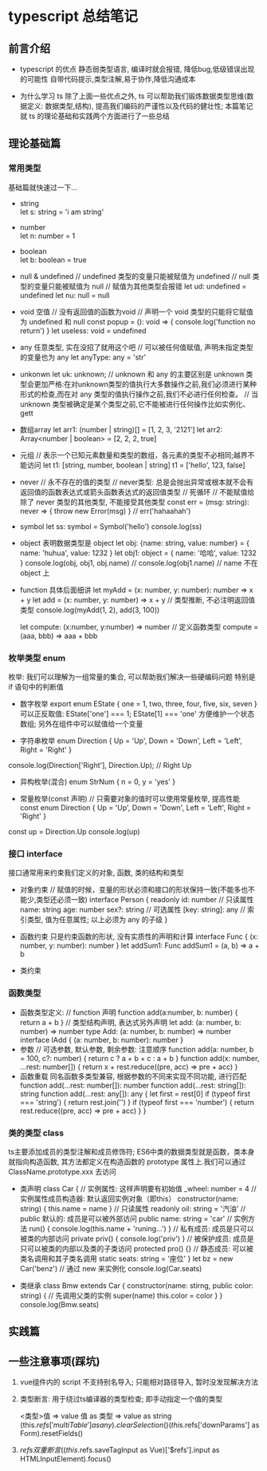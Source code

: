 # typescript 总结笔记

## 前言介绍
- typescript 的优点
  静态弱类型语言, 编译时就会报错, 降低bug,低级错误出现的可能性
  自带代码提示,类型注解,易于协作,降低沟通成本

- 为什么学习 ts
  除了上面一些优点之外, ts 可以帮助我们锻炼数据类型思维(数据定义: 数据类型,结构), 提高我们编码的严谨性以及代码的健壮性;
  本篇笔记就 ts 的理论基础和实践两个方面进行了一些总结

## 理论基础篇

### 常用类型
基础篇就快速过一下...
- string	
  let s: string = 'i am string'
- number	
  let n: number = 1
- boolean	
  let b: boolean = true
- null & undefined
  // undefined 类型的变量只能被赋值为 undefined
  // null 类型的变量只能被赋值为 null
  // 赋值为其他类型会报错
  let ud: undefined = undefined
  let nu: null = null
- void 空值
  // 没有返回值的函数为void
  // 声明一个 void 类型的只能将它赋值为 undefined 和 null
  const popup = (): void => {
    console.log('function no return')
  }
  let useless: void = undefined
- any 任意类型, 实在没招了就用这个吧
  // 可以被任何值赋值, 声明未指定类型的变量也为 any
  let anyType: any = 'str'
- unkonwn
  let uk: unknown;
  // unknown 和 any 的主要区别是 unknown 类型会更加严格:在对unknown类型的值执行大多数操作之前,我们必须进行某种形式的检查,而在对 any 类型的值执行操作之前,我们不必进行任何检查。
  // 当 unknown 类型被确定是某个类型之前,它不能被进行任何操作比如实例化、gett
- 数组array
  let arr1: (number | string)[] = [1, 2, 3, '2121']
  let arr2: Array<number | boolean> = [2, 2, 2, true]
- 元组
  // 表示一个已知元素数量和类型的数组，各元素的类型不必相同;越界不能访问
  let t1: [string, number, boolean | string]
  t1 = ['hello', 123, false]
- never
  // 永不存在的值的类型
  // never类型: 总是会抛出异常或根本就不会有返回值的函数表达式或箭头函数表达式的返回值类型
  // 死循环
  // 不能赋值给除了 never 类型的其他类型, 不能接受其他类型
  const err = (msg: string): never => {
    throw new Error(msg)
  }
  // err('hahaahah')
- symbol
  let ss: symbol = Symbol('hello')
  console.log(ss)

- object 表明数据类型是 object
  let obj: {name: string, value: number} = { name: 'huhua', value: 1232 }
  let obj1: object = { name: '哈哈', value: 1232 }
  console.log(obj, obj1, obj.name)
  // console.log(obj1.name) // name 不在 object 上

- function 具体后面细讲
  let myAdd = (x: number, y: number): number => x + y
  let add = (x: number, y: number) => x + y // 类型推断, 不必注明返回值类型
  console.log(myAdd(1, 2), add(3, 100))

  let compute: (x:number, y:number) => number   // 定义函数类型
  compute = (aaa, bbb) => aaa + bbb

### 枚举类型 enum
枚举: 我们可以理解为一组常量的集合, 可以帮助我们解决一些硬编码问题
特别是 if 语句中的判断值
- 数字枚举
export enum EState {
  one = 1,
  two,
  three,
  four,
  five,
  six,
  seven
}
可以正反取值: EState['one'] === 1; EState[1] === 'one'
方便维护一个状态数组; 另外在组件中可以赋值给一个变量

- 字符串枚举
enum Direction {
  Up = 'Up',
  Down = 'Down',
  Left = 'Left',
  Right = 'Right'
}

console.log(Direction['Right'], Direction.Up); // Right Up

- 异构枚举(混合)
enum StrNum {
  n = 0,
  y = 'yes'
}

- 常量枚举(const 声明)
// 只需要对象的值时可以使用常量枚举, 提高性能
const enum Direction {
  Up = 'Up',
  Down = 'Down',
  Left = 'Left',
  Right = 'Right'
}

const up = Direction.Up
console.log(up)

### 接口 interface
接口通常用来约束我们定义的对象, 函数, 类的结构和类型
- 对象约束
// 赋值的时候，变量的形状必须和接口的形状保持一致(不能多也不能少,类型还必须一致)
interface Person {
  readonly id: number // 只读属性
  name: string
  age: number
  sex?: string // 可选属性
  [key: string]: any //  索引类型, 值为任意属性; 以上必须为 any 的子级
}
  
- 函数约束
只是约束函数的形状, 没有实质性的声明和计算
interface Func {
  (x: number, y: number): number
}
let addSum1: Func
addSum1 = (a, b) => a + b

- 类约束

### 函数类型
- 函数类型定义:
// function 声明
function add(a:number, b: number) {
  return a + b
}
// 类型结构声明, 表达式另外声明
let add: (a: number, b: number) => number
type Add: (a: number, b: number) => number
interface IAdd {
  (a: number, b: number): number
}
- 参数
// 可选参数, 默认参数, 剩余参数: 注意顺序
function add(a: number, b = 100, c?: number) {
  return c ? a + b + c : a + b
}
function add(x: number, ...rest: number[]) {
  return x + rest.reduce((pre, acc) => pre + acc)
}
- 函数重载 
同名函数多类型兼容, 根据参数的不同来实现不同功能, 进行匹配
function add(...rest: number[]): number
function add(...rest: string[]): string
function add(...rest: any[]): any {
  let first = rest[0]
  if (typeof first === 'string') {
    return rest.join('')
  }
  if (typeof first === 'number') {
    return rest.reduce((pre, acc) => pre + acc)
  }
}

### 类的类型 class
ts主要添加成员的类型注解和成员修饰符;
ES6中类的数据类型就是函数，类本身就指向构造函数, 其方法都定义在构造函数的 prototype 属性上.我们可以通过 ClassName.prototype.xxx 去访问
- 类声明
class Car {
  // 实例属性: 这样声明要有初始值
  _wheel: number = 4
  // 实例属性成员构造器: 默认返回实例对象（即this）
  constructor(name: string) {
    this.name = name
  }
  // 只读属性
  readonly oil: string = '汽油'
  // public 默认的: 成员是可以被外部访问
  public name: string = 'car'
  // 实例方法
  run() { console.log(this.name + 'runing...') }
  // 私有成员: 成员是只可以被类的内部访问
  private priv() { console.log('priv') }
  // 被保护成员: 成员是只可以被类的内部以及类的子类访问
  protected pro() {}
  // 静态成员: 可以被类名调用和其子类名调用
  static seats: string = '座位'
}
let bz = new Car('benz') // 通过 new 来实例化
console.log(Car.seats)

- 类继承
class Bmw extends Car {
  constructor(name: stirng, public color: string) {
    // 先调用父类的实例
    super(name)
    this.color = color
  }
}
console.log(Bmw.seats)


## 实践篇


## 一些注意事项(踩坑)
1. vue组件内的 script 不支持别名导入; 只能相对路径导入, 暂时没发现解决方法

2. 类型断言: 用于绕过ts编译器的类型检查; 即手动指定一个值的类型
	
    <类型>值 =>  <string> value
	值 as 类型 => value as string
    (this.$refs['multiTable'] as any).clearSelection()
    (this.$refs['downParams'] as Form).resetFields()
    
3. $refs 双重断言
	((this.$refs.saveTagInput as Vue)['$refs'].input as HTMLInputElement).focus()


